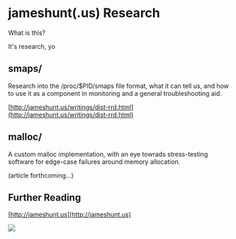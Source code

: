 jameshunt(.us) Research
=======================

What is this?

It's research, yo

smaps/
------

Research into the /proc/$PID/smaps file format, what it can tell
us, and how to use it as a component in monitoring and a general
troubleshooting aid.

[http://jameshunt.us/writings/dist-rrd.html](http://jameshunt.us/writings/dist-rrd.html)

malloc/
-------

A custom malloc implementation, with an eye towrads stress-testing
software for edge-case failures around memory allocation.

(article forthcoming...)

Further Reading
---------------

[http://jameshunt.us](http://jameshunt.us)

<img src="http://jameshunt.us/images/footer.png" />
